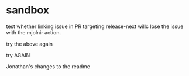 # sandbox

test whether linking issue in PR targeting release-next willc lose the issue with the mjolnir action.

try the above again

try AGAIN

Jonathan's changes to the readme
